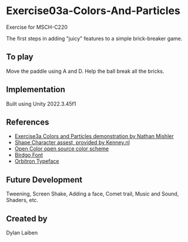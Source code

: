 # Exercise03a-Colors-And-Particles

Exercise for MSCH-C220

The first steps in adding "juicy" features to a simple brick-breaker game.

## To play

Move the paddle using A and D. Help the ball break all the bricks.


## Implementation

Built using Unity 2022.3.45f1

## References
 * [Exercise3a Colors and Particles demonstration by Nathan Mishler ](https://www.youtube.com/playlist?list=PLE2TP9DrYC9Z8mkioeagKWN3CAh5jYsSE)
 * [Shape Character assest, provided by Kenney.nl](https://www.kenney.nl/assets/shape-characters)
 * [Open Color open source color scheme](https://yeun.github.io/open-color/)
 * [Birdgo Font](https://www.1001freefonts.com/birdgo.font)
 * [Orbitron Typeface](https://www.theleagueofmoveabletype.com/orbitron)
 

## Future Development

Tweening, Screen Shake, Adding a face, Comet trail, Music and Sound, Shaders, etc.

## Created by 

Dylan Laiben
